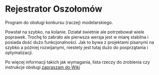 # Rejestrator Oszołomów
Program do obsługi konkursu (raczej) modelarskiego.

Powstał na szybko, na kolanie.  Działał świetnie ale potrzebował wiele poprawek.  Trochę to zabrało ale pierwsza wersja jest w miarę stabilna i posiada dość dużo funkcjonalności.  Jak to bywa z projektami pisanymi na szybko a później rozwijanymi, niestety jest tutaj dużo do posprzątania i optymalizacji.

Po więcej informacji takich jak wymagania, lista rzeczy do zrobienia czy instrukcje obsługi [zapraszam do Wiki]( https://github.com/popala/registration/wiki)
